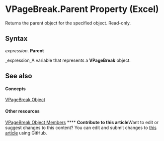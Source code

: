 
# VPageBreak.Parent Property (Excel)

Returns the parent object for the specified object. Read-only.


## Syntax

 _expression_. **Parent**

 _expression_A variable that represents a  **VPageBreak** object.


## See also


#### Concepts


 [VPageBreak Object](0b37bdc0-b7e2-2b3f-ba6c-853cbbb67837.md)
#### Other resources


 [VPageBreak Object Members](d6d29663-7922-a736-8964-730815c46e07.md)
****   **Contribute to this article**Want to edit or suggest changes to this content? You can edit and submit changes to  [this article](https://github.com/jhershey00/VBA_Excel_Test/OpenXMLCon/articles/be10da62-fda4-e5e5-ace5-e2f36ae79c30.md) using GitHub.

